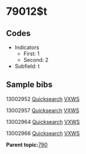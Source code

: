 # 79012$t

## Codes

-   Indicators
    -   First: 1
    -   Second: 2
-   Subfield: t

## Sample bibs

13002952 [Quicksearch](https://search.library.yale.edu/catalog/13002952) [VXWS](http://prodorbis.library.yale.edu:7014/vxws/GetHoldingsService?bibId=13002952)

13002957 [Quicksearch](https://search.library.yale.edu/catalog/13002957) [VXWS](http://prodorbis.library.yale.edu:7014/vxws/GetHoldingsService?bibId=13002957)

13002964 [Quicksearch](https://search.library.yale.edu/catalog/13002964) [VXWS](http://prodorbis.library.yale.edu:7014/vxws/GetHoldingsService?bibId=13002964)

13002966 [Quicksearch](https://search.library.yale.edu/catalog/13002966) [VXWS](http://prodorbis.library.yale.edu:7014/vxws/GetHoldingsService?bibId=13002966)

**Parent topic:**[790](../../tags/790/790.md)

